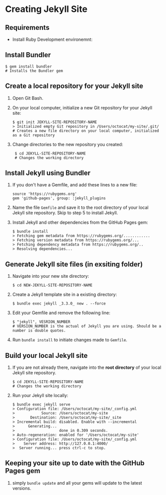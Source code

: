 # Creating Jekyll Site

## Requirements

- Install Ruby Development environemnt: 


## Install Bundler

```
$ gem install bundler
# Installs the Bundler gem
```

## Create a local repository for your Jekyll site

1. Open Git Bash.

2. On your local computer, initialize a new Git repository for your Jekyll site:

    ```
    $ git init JEKYLL-SITE-REPOSITORY-NAME
    > Initialized empty Git repository in /Users/octocat/my-site/.git/
    # Creates a new file directory on your local computer, initialized as a Git repository
    ```

3. Change directories to the new repository you created:
   
   ```
    $ cd JEKYLL-SITE-REPOSITORY-NAME
    # Changes the working directory
   ```

## Install Jekyll using Bundler

1. If you don't have a Gemfile, and add these lines to a new file:

    ```
    source 'https://rubygems.org'
    gem 'github-pages', group: :jekyll_plugins
    ```

2. Name the file `Gemfile` and save it to the root directory of your local Jekyll site repository. Skip to step 5 to install Jekyll.

3. Install Jekyll and other dependencies from the GitHub Pages gem:

    ```
    $ bundle install
    > Fetching gem metadata from https://rubygems.org/............
    > Fetching version metadata from https://rubygems.org/...
    > Fetching dependency metadata from https://rubygems.org/..
    > Resolving dependencies...
    ```

## Generate Jekyll site files (in exsiting folder)

1. Navigate into your new site directory:

    ```
    $ cd NEW-JEKYLL-SITE-REPOSITORY-NAME
    ```

2. Create a Jekyll template site in a existing directory:
   
    ```
    $ bundle exec jekyll _3.3.0_ new . --force
    ```

3. Edit your Gemfile and remove the following line:

    ```
    $ "jekyll", VESRION_NUMBER
    # VERSION_NUMBER is the actual of Jekyll you are using. Should be a number is double quotes.
    ``` 

4. Run `bundle install` to initiate changes made to `Gemfile`.

## Build your local Jekyll site

1. If you are not already there, navigate into the **root directory** of your local Jekyll site repository.

    ```
    $ cd JEKYLL-SITE-REPOSITORY-NAME
    # Changes the working directory
    ```

2. Run your Jekyll site locally:

    ```
    $ bundle exec jekyll serve
    > Configuration file: /Users/octocat/my-site/_config.yml
    >            Source: /Users/octocat/my-site
    >       Destination: /Users/octocat/my-site/_site
    > Incremental build: disabled. Enable with --incremental
    >      Generating...
    >                    done in 0.309 seconds.
    > Auto-regeneration: enabled for '/Users/octocat/my-site'
    > Configuration file: /Users/octocat/my-site/_config.yml
    >    Server address: http://127.0.0.1:4000/
    >  Server running... press ctrl-c to stop.
    ```

## Keeping your site up to date with the GitHub Pages gem

1. simply `bundle update` and all your gems will update to the latest versions.